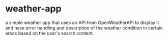# weather-app 
a simple weather app that uses an API from OpenWeatherAPI to display it and have error
handling and description of the weather condition in certain areas based on the user's
search content.
